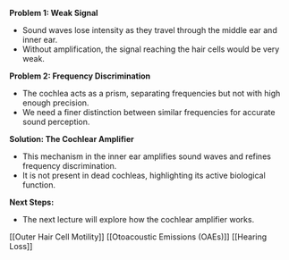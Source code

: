 
**Problem 1: Weak Signal**

- Sound waves lose intensity as they travel through the middle ear and inner ear.
- Without amplification, the signal reaching the hair cells would be very weak.

**Problem 2: Frequency Discrimination**

- The cochlea acts as a prism, separating frequencies but not with high enough precision.
- We need a finer distinction between similar frequencies for accurate sound perception.

**Solution: The Cochlear Amplifier**

- This mechanism in the inner ear amplifies sound waves and refines frequency discrimination.
- It is not present in dead cochleas, highlighting its active biological function.

**Next Steps:**

- The next lecture will explore how the cochlear amplifier works.

[[Outer Hair Cell Motility]]
[[Otoacoustic Emissions (OAEs)]]
[[Hearing Loss]]